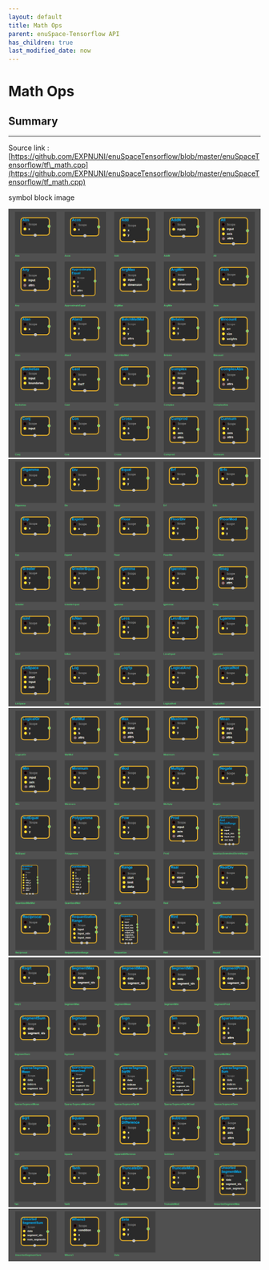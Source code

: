 ```yaml
--- 
layout: default 
title: Math Ops 
parent: enuSpace-Tensorflow API 
has_children: true 
last_modified_date: now 
--- 
```


# Math Ops

## Summary

---

Source link : [https://github.com/EXPNUNI/enuSpaceTensorflow/blob/master/enuSpaceTensorflow/tf\_math.cpp](https://github.com/EXPNUNI/enuSpaceTensorflow/blob/master/enuSpaceTensorflow/tf_math.cpp)

symbol block image 

![](./assets/tf_math_symbols1.png)![](/assets/tf_math_symbols2.png)![](/assets/tf_math_symbols3.png)![](/assets/tf_math_symbols4.png)![](/assets/tf_math_symbols5.png)

